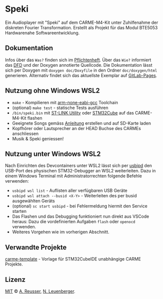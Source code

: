 # Speki

Ein Audioplayer mit "Speki" auf dem CARME-M4-Kit unter Zuhilfenahme der diskreten Fourier Transformation. Erstellt als Projekt für das Modul BTE5053 Hardwarenahe Softwareentwicklung.

## Dokumentation
Infos über das `Was?` finden sich im [Pflichtenheft](./doc/Pflichtenheft.md).
Über das `Wie?` informiert das [DFD](./doc/DFD/DFD.md) und der Doxygen annotierte Quellcode.
Die Dokumentation lässt sich per Doxygen mit `doxygen doc/Doxyfile` in den Ordner `doc/doxygen/html` generieren.
Alternativ findet sich das aktuellste Exemplar auf [GitLab-Pages](http://leuen4.pages.ti.bfh.ch/speki).

## Nutzung ohne Windows WSL2
- `make` - Kompilieren mit [arm-none-eabi-gcc](https://developer.arm.com/tools-and-software/open-source-software/developer-tools/gnu-toolchain/gnu-rm/downloads) Toolchain
- (optional) `make test` - statische Tests ausführen
- `/bin/speki.bin` mit [ST-LINK Utility](https://www.st.com/en/development-tools/stsw-link004.html) oder [STM32Cube](https://www.st.com/content/st_com/en/products/development-tools/software-development-tools/stm32-software-development-tools/stm32-programmers/stm32cubeprog.html) auf das CARME-M4-Kit flashen
- Geeignete Songs gemäss [Anleitung](./songs/README.md) erstellen und auf SD-Karte laden
- Kopfhörer oder Lautsprecher an der HEAD Buchse des CARMEs anschliessen
- Musik & Speki geniessen!

## Nutzung unter Windows WSL2
Nach Einrichten des Devcontainers unter WSL2 lässt sich per [usbipd](https://github.com/dorssel/usbipd-win) den USB-Port des physischen STM32-Debugger an WSL2 weiterleiten. Dazu in einem Windows Terminal mit Administratorrechten folgende Befehle verwenden:
- `usbipd wsl list` - Auflisten aller verfügbaren USB Geräte
- `usbipd wsl attach --busid <X-Y>` - Weiterleiten des per busid ausgewählten Geräts
- (optional) `sc start usbipd` - bei Fehlermeldung hiermit den Service starten
- Das Flashen und das Debugging funktioniert nun direkt aus VSCode heraus: Dazu die vordefinierten Aufgaben `flash` oder `openocd` verwenden.
- Weiteres Vorgehen wie im vorherigen Abschnitt.

## Verwandte Projekte
[carme-template](https://gitlab.ti.bfh.ch/jeken1/carme-template) - Vorlage für STM32CubeIDE unabhängige CARME Projekte.

## Lizenz
[MIT](LICENSE) © [A. Reusser](mailto:reusa1@bfh.ch), [N. Leuenberger](mailto:leuen4@bfh.ch).

